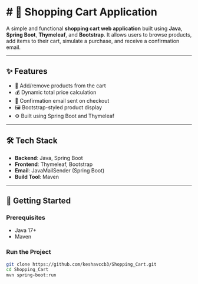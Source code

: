# # 🛒 Shopping Cart Application

A simple and functional **shopping cart web application** built using **Java**, **Spring Boot**, **Thymeleaf**, and **Bootstrap**. It allows users to browse products, add items to their cart, simulate a purchase, and receive a confirmation email.

---

## ✨ Features

- 🧺 Add/remove products from the cart
- 💰 Dynamic total price calculation
- 📧 Confirmation email sent on checkout
- 🖼️ Bootstrap-styled product display
- ⚙️ Built using Spring Boot and Thymeleaf

---

## 🛠️ Tech Stack

- **Backend**: Java, Spring Boot
- **Frontend**: Thymeleaf, Bootstrap
- **Email**: JavaMailSender (Spring Boot)
- **Build Tool**: Maven

---

## 🚀 Getting Started

### Prerequisites
- Java 17+
- Maven

### Run the Project

```bash
git clone https://github.com/keshavccb3/Shopping_Cart.git
cd Shopping_Cart
mvn spring-boot:run

